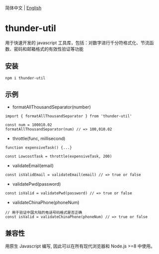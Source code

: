 简体中文 | [English](../README.md)

# thunder-util

用于快速开发的 javascript 工具库，包括：对数字进行千分符格式化、节流函数、密码和邮箱格式的有效性验证等功能

## 安装

```
npm i thunder-util
```

## 示例

- formatAllThousandSeparator(number)

```
import { formatAllThousandSeparator } from 'thunder-util'

const num = 100010.02
formatAllThousandSeparator(num) // => 100,010.02
```

- throttle(func, millisecond)

```
function expensiveTask() {...}

const LowcostTask = throttle(expensiveTask, 200)
```

- validateEmail(email)

```
const isValidEmail = validateEmail(email) // => true or false
```

- validatePwd(password)

```
const isValid = validatePwd(password) // => true or false
```

- validateChinaPhone(phoneNum)

```
// 用于验证中国大陆的电话号码格式是否正确
const isValid = validateChinaPhone(phoneNum) // => true or false
```

## 兼容性

用原生 Javascript 编写, 因此可以在所有现代浏览器和 Node.js >=8 中使用。
